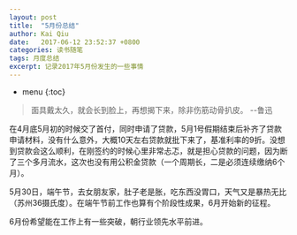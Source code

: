 ```yaml
---
layout: post
title:  "5月份总结"
author: Kai Qiu
date:   2017-06-12 23:52:37 +0800
categories: 读书随笔
tags: 月度总结
excerpt: 记录2017年5月份发生的一些事情
---
```


* menu
{:toc}

> 面具戴太久，就会长到脸上，再想揭下来，除非伤筋动骨扒皮。 --鲁迅

在4月底5月初的时候交了首付，同时申请了贷款，5月1号假期结束后补齐了贷款申请材料，没有什么意外，大概10天左右贷款就批下来了，基准利率的9折。没想到贷款会这么顺利，在刚签约的时候心里非常忐忑，就是担心贷款的问题，因为断了三个多月流水，这次也没有用公积金贷款（一个周期长，二是必须连续缴纳6个月）。

5月30日，端午节，去女朋友家，肚子老是胀，吃东西没胃口，天气又是暴热无比（苏州36摄氏度）。在端午节前工作也算有个阶段性成果，6月开始新的征程。

6月份希望能在工作上有一些突破，朝行业领先水平前进。